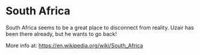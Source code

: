 # South Africa

South Africa seems to be a great place to disconnect from reality. 
Uzair has been there already, but he wants to go back!

More info at: https://en.wikipedia.org/wiki/South_Africa
